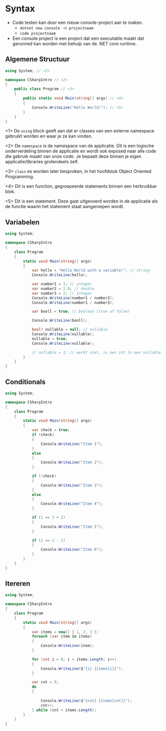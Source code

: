 # Syntax
* Code testen kan door een nieuw console-project aan te maken. 
    - `dotnet new console -n projectnaam`
    - `code projectnaam`
* Een console project is een project dat een executable maakt dat gerunned kan worden met behulp van de .NET core runtime.

## Algemene Structuur
```csharp
using System; // <1> 

namespace CSharpIntro // <2>
{
    public class Program // <3>
    {
        public static void Main(string[] args) // <4>
        {
            Console.WriteLine("Hello World!"); // <5>
        }
    }
}
```
<1> De `using` block geeft aan dat er classes van een externe namespace gebruikt worden en waar je ze kan vinden.

<2> De `namespace` is de namespace van de applicatie. Dit is een logische onderverdeling binnen de applicatie en wordt ook exposed naar alle code die gebruik maakt van onze code. Je bepaalt deze binnen je eigen applicatie/libraries grotendeels zelf.

<3> `class` es worden later besproken, in het hoofdstuk Object Oriented Programming. 

<4> Dit is een function, gegroepeerde statements binnen een herbruikbar blok. 

<5> Dit is een statement. Deze gaat uitgevoerd worden in de applicatie als de functie waarin het statement staat aangeroepen wordt.

## Variabelen
```csharp
using System;

namespace CSharpIntro
{
    class Program
    {
        static void Main(string[] args)
        {
            var hello = "Hello World with a variable!"; // string
            Console.WriteLine(hello);

            var number1 = 1; // integer 
            var number2 = 2.0; // double
            var number3 = 2; // integer
            Console.WriteLine(number1 / number2);
            Console.WriteLine(number1 / number3);

            var booll = true; // boolean (true of false)

            Console.WriteLine(booll);

            bool? nullable = null; // nullable
            Console.WriteLine(nullable);
            nullable = true;
            Console.WriteLine(nullable);

            // nullable = 1; // werkt niet, is een int in een nullable bool!
        }
    }
}
```
 
## Conditionals
```csharp
using System;

namespace CSharpIntro
{
    class Program
    {
        static void Main(string[] args)
        {
            var check = true;
            if (check)
            {
                Console.WriteLine("Item 1");
            }
            else
            {
                Console.WriteLine("Item 2");
            }

            if (!check)
            {
                Console.WriteLine("Item 3");
            }
            else
            {
                Console.WriteLine("Item 4");
            }

            if (1 == 1 + 2)
            {
                Console.WriteLine("Item 5");
            }

            if (1 == 2 - 1)
            {
                Console.WriteLine("Item 6");
            }
        }
    }
}
```

## Itereren
```csharp
using System;

namespace CSharpIntro
{
    class Program
    {
        static void Main(string[] args)
        {
            var items = new[] { 1, 2, 3 };
            foreach (var item in items)
            {
                Console.WriteLine(item);
            }

            for (int i = 0; i < items.Length; i++)
            {
                Console.WriteLine($"{i} {items[i]}");
            }

            var cnt = 0;
            do
            {
            
                Console.WriteLine($"{cnt} {items[cnt]}");
                cnt++;
            } while (cnt < items.Length);
        }
    }
}
```